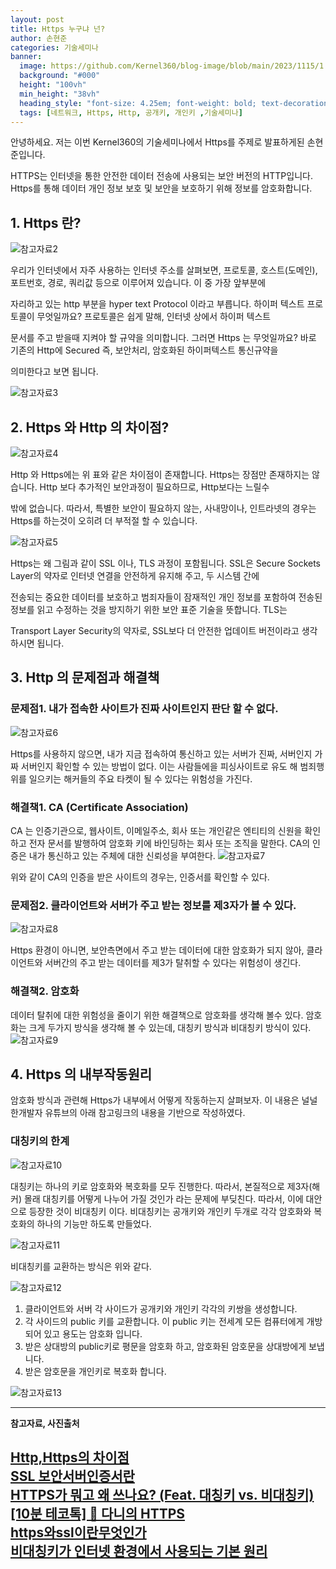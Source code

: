 ```yaml
---
layout: post
title: Https 누구냐 넌?
author: 손현준
categories: 기술세미나
banner:
  image: https://github.com/Kernel360/blog-image/blob/main/2023/1115/1.jpg?raw=true
  background: "#000"
  height: "100vh"
  min_height: "38vh"
  heading_style: "font-size: 4.25em; font-weight: bold; text-decoration: underline"
  tags: [네트워크, Https, Http, 공개키, 개인키 ,기술세미나]
---
```


안녕하세요. 저는 이번 Kernel360의 기술세미나에서 Https를 주제로 발표하게된 손현준입니다.

HTTPS는 인터넷을 통한 안전한 데이터 전송에 사용되는 보안 버전의 HTTP입니다. Https를 통해
데이터 개인 정보 보호 및 보안을 보호하기 위해 정보를 암호화합니다.<br>


## 1. Https 란?
![참고자료2](https://github.com/Kernel360/blog-image/blob/main/2023/1115/2.jpg?raw=true)

우리가 인터넷에서 자주 사용하는 인터넷 주소를 살펴보면, 프로토콜, 호스트(도메인), 포트번호, 경로, 쿼리값 등으로 이루어져 있습니다. 이 중 가장 앞부분에 

자리하고 있는 http 부분을 hyper text Protocol 이라고 부릅니다. 하이퍼 텍스트 프로토콜이 무엇일까요? 프로토콜은 쉽게 말해, 인터넷 상에서 하이퍼 텍스트

문서를 주고 받을때 지켜야 할 규약을 의미합니다. 그러면 Https 는 무엇일까요? 바로 기존의 Http에 Secured 즉, 보안처리, 암호화된 하이퍼텍스트 통신규약을 

의미한다고 보면 됩니다.

![참고자료3](https://github.com/Kernel360/blog-image/blob/main/2023/1115/3.jpg?raw=true)

## 2. Https 와 Http 의 차이점?
![참고자료4](https://github.com/Kernel360/blog-image/blob/main/2023/1115/4.jpg?raw=true)

Http 와 Https에는 위 표와 같은 차이점이 존재합니다. Https는 장점만 존재하지는 않습니다. Http 보다 추가적인 보안과정이 필요하므로, Http보다는 느릴수 

밖에 없습니다. 따라서, 특별한 보안이 필요하지 않는, 사내망이나, 인트라넷의 경우는 Https를 하는것이 오히려 더 부적절 할 수 있습니다.

![참고자료5](https://github.com/Kernel360/blog-image/blob/main/2023/1115/5.jpg?raw=true)

Https는 왜 그림과 같이 SSL 이나, TLS 과정이 포함됩니다. SSL은 Secure Sockets Layer의 약자로 인터넷 연결을 안전하게 유지해 주고, 두 시스템 간에 

전송되는 중요한 데이터를 보호하고 범죄자들이 잠재적인 개인 정보를 포함하여 전송된 정보를 읽고 수정하는 것을 방지하기 위한 보안 표준 기술을 뜻합니다. TLS는 

Transport Layer Security의 약자로, SSL보다 더 안전한 업데이트 버전이라고 생각하시면 됩니다.

## 3. Http 의 문제점과 해결책

### 문제점1. 내가 접속한 사이트가 진짜 사이트인지 판단 할 수 없다.
![참고자료6](https://github.com/Kernel360/blog-image/blob/main/2023/1115/6.jpg?raw=true)


Https를 사용하지 않으면, 내가 지금 접속하여 통신하고 있는 서버가 진짜, 서버인지 가짜 서버인지 확인할 수 있는 방법이 없다. 이는 사람들에을 피싱사이트로 유도
해 범죄행위를 일으키는 해커들의 주요 타켓이 될 수 있다는 위험성을 가진다.

### 해결책1. CA (Certificate Association)
CA 는 인증기관으로, 웹사이트, 이메일주소, 회사 또는 개인같은 엔티티의 신원을 확인하고 전자 문서를 발행하여 암호화 키에 바인딩하는 회사 또는 조직을 말한다.
CA의 인증은 내가 통신하고 있는 주체에 대한 신뢰성을 부여한다.
![참고자료7](https://github.com/Kernel360/blog-image/blob/main/2023/1115/7.jpg?raw=true)


위와 같이 CA의 인증을 받은 사이트의 경우는, 인증서를 확인할 수 있다.

### 문제점2. 클라이언트와 서버가 주고 받는 정보를 제3자가 볼 수 있다.
![참고자료8](https://github.com/Kernel360/blog-image/blob/main/2023/1115/8.jpg?raw=true)

Https 환경이 아니면, 보안측면에서 주고 받는 데이터에 대한 암호화가 되지 않아, 클라이언트와 서버간의 주고 받는 데이터를 제3가 탈취할 수 있다는 
위험성이 생긴다.

### 해결책2. 암호화

데이터 탈취에 대한 위험성을 줄이기 위한 해결책으로 암호화를 생각해 볼수 있다. 암호화는 크게 두가지 방식을 생각해 볼 수 있는데, 대칭키 방식과 비대칭키 방식이 
있다.
![참고자료9](https://github.com/Kernel360/blog-image/blob/main/2023/1115/9.jpg?raw=true)

## 4. Https 의 내부작동원리

암호화 방식과 관련해 Https가 내부에서 어떻게 작동하는지 살펴보자.
이 내용은 널널한개발자 유튜브의 아래 참고링크의 내용을 기반으로 작성하였다.


### 대칭키의 한계
![참고자료10](https://github.com/Kernel360/blog-image/blob/main/2023/1115/10.jpg?raw=true)

대칭키는 하나의 키로 암호화와 복호화를 모두 진행한다. 따라서, 본질적으로 제3자(해커) 몰래 대칭키를 어떻게 나누어 가질 것인가 라는 문제에 부딪친다.
따라서, 이에 대안으로 등장한 것이 비대칭키 이다. 비대칭키는 공개키와 개인키 두개로 각각 암호화와 복호화의 하나의 기능만 하도록 만들었다.

![참고자료11](https://github.com/Kernel360/blog-image/blob/main/2023/1115/11.jpg?raw=true)


비대칭키를 교환하는 방식은 위와 같다.

![참고자료12](https://github.com/Kernel360/blog-image/blob/main/2023/1115/12.jpg?raw=true)


1. 클라이언트와 서버 각 사이드가 공개키와 개인키 각각의 키쌍을 생성합니다.
2. 각 사이드의 public 키를 교환합니다. 이 public 키는 전세계 모든 컴퓨터에게 개방되어 있고 용도는 암호화 입니다.
3. 받은 상대방의 public키로 평문을 암호화 하고, 암호화된 암호문을 상대방에게 보냅니다.
4. 받은 암호문을 개인키로 복호화 합니다.

![참고자료13](https://github.com/Kernel360/blog-image/blob/main/2023/1115/13.jpg?raw=true)


---
**참고자료, 사진출처**

[Http,Https의 차이점](https://velog.io/@younara/HTTP%EC%99%80-HTTPS%EC%9D%98-%EC%B0%A8%EC%9D%B4%EC%A0%90)<br>
[SSL 보안서버인증서란](https://kicassl.com/sslcert/sslcert/printSslCert.sg)<br>
[HTTPS가 뭐고 왜 쓰나요? (Feat. 대칭키 vs. 비대칭키)](https://www.youtube.com/watch?v=H6lpFRpyl14&ab_channel=%EC%96%84%ED%8C%8D%ED%95%9C%EC%BD%94%EB%94%A9%EC%82%AC%EC%A0%84)<br>
[[10분 테코톡] 🍭 다니의 HTTPS](https://www.youtube.com/watch?v=wPdH7lJ8jf0&t=626s&ab_channel=%EC%9A%B0%EC%95%84%ED%95%9C%ED%85%8C%ED%81%AC)<br>
[https와ssl이란무엇인가](https://www.youtube.com/watch?v=0cfUVrQW_yg&ab_channel=%EC%83%9D%ED%99%9C%EC%BD%94%EB%94%A9)<br>
[비대칭키가 인터넷 환경에서 사용되는 기본 원리](https://www.youtube.com/watch?v=jyZ7TQaFy_o&ab_channel=%EB%84%90%EB%84%90%ED%95%9C%EA%B0%9C%EB%B0%9C%EC%9E%90TV)<br>
---
